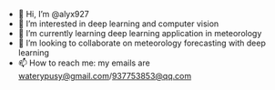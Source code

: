 - 👋 Hi, I’m @alyx927
- 👀 I’m interested in deep learning and computer vision
- 🌱 I’m currently learning deep learning application in meteorology
- 💞️ I’m looking to collaborate on meteorology forecasting with deep learning
- 📫 How to reach me: my emails are waterypusy@gmail.com/937753853@qq.com

<!---
alyx927/alyx927 is a ✨ special ✨ repository because its `README.md` (this file) appears on your GitHub profile.
You can click the Preview link to take a look at your changes.
--->
